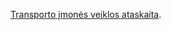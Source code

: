 
[Transporto įmonės veiklos ataskaita](https://github.com/Inga1973/project2/blob/master/TransportCompanyAnalysis.pbix).
